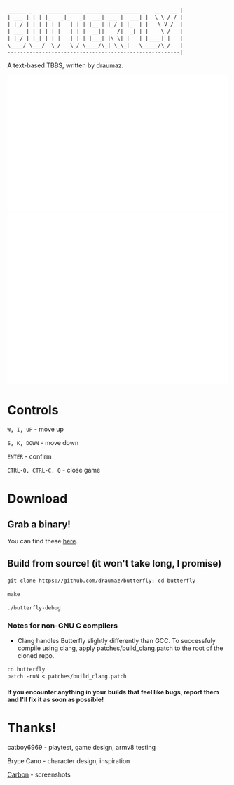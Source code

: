 ```
______ _   _ _____ _____ _________________ _   __   __ |
| ___ | | | |_   _|_   _|  ___| ___ |  ___| |  \ \ / / |
| |_/ | | | | | |   | | | |__ | |_/ | |_  | |   \ V /  |
| ___ | | | | | |   | | |  __||    /|  _| | |    \ /   |
| |_/ | |_| | | |   | | | |___| |\ \| |   | |____| |   |
\____/ \___/  \_/   \_/ \____/\_| \_\_|   \_____/\_/   |
-------------------------------------------------------|
```


A text-based TBBS, written by draumaz.

![Screenie](https://github.com/draumaz/butterfly/raw/main/media/btf-main.svg "Game screen")
![Weapon](https://github.com/draumaz/butterfly/raw/main/media/btf-item.svg "Item screen")

# Controls

```W, I, UP``` - move up

```S, K, DOWN``` - move down

```ENTER``` - confirm

```CTRL-Q, CTRL-C, Q``` - close game

# Download

## Grab a binary!
  You can find these <a href="https://github.com/draumaz/butterfly/releases/latest">here</a>.

## Build from source! (it won't take long, I promise)

```git clone https://github.com/draumaz/butterfly; cd butterfly```

```make```

```./butterfly-debug```

### Notes for non-GNU C compilers

- Clang handles Butterfly slightly differently than GCC. To successfuly compile using clang, apply patches/build_clang.patch to the root of the cloned repo.

```
cd butterfly
patch -ruN < patches/build_clang.patch
```

#### If you encounter anything in your builds that feel like bugs, report them and I'll fix it as soon as possible!

# Thanks!

catboy6969 - playtest, game design, armv8 testing

Bryce Cano - character design, inspiration

<a href="https://carbon.now.sh/">Carbon</a> - screenshots
